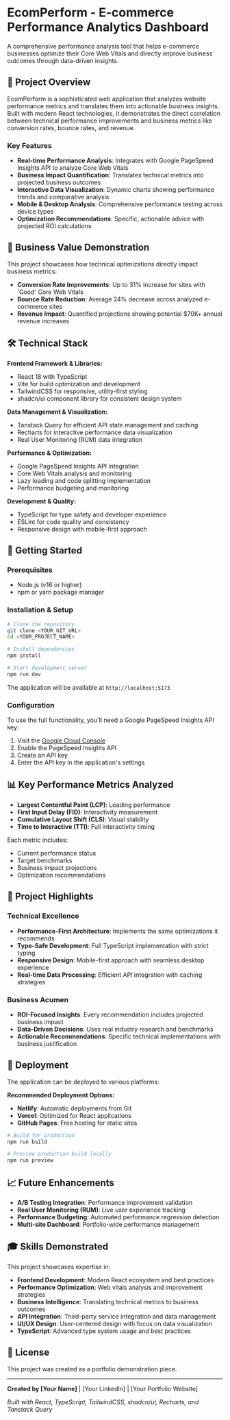 
# EcomPerform - E-commerce Performance Analytics Dashboard

A comprehensive performance analysis tool that helps e-commerce businesses optimize their Core Web Vitals and directly improve business outcomes through data-driven insights.

## 🚀 Project Overview

EcomPerform is a sophisticated web application that analyzes website performance metrics and translates them into actionable business insights. Built with modern React technologies, it demonstrates the direct correlation between technical performance improvements and business metrics like conversion rates, bounce rates, and revenue.

### Key Features

- **Real-time Performance Analysis**: Integrates with Google PageSpeed Insights API to analyze Core Web Vitals
- **Business Impact Quantification**: Translates technical metrics into projected business outcomes
- **Interactive Data Visualization**: Dynamic charts showing performance trends and comparative analysis
- **Mobile & Desktop Analysis**: Comprehensive performance testing across device types
- **Optimization Recommendations**: Specific, actionable advice with projected ROI calculations

## 🎯 Business Value Demonstration

This project showcases how technical optimizations directly impact business metrics:
- **Conversion Rate Improvements**: Up to 31% increase for sites with 'Good' Core Web Vitals
- **Bounce Rate Reduction**: Average 24% decrease across analyzed e-commerce sites  
- **Revenue Impact**: Quantified projections showing potential $70K+ annual revenue increases

## 🛠️ Technical Stack

**Frontend Framework & Libraries:**
- React 18 with TypeScript
- Vite for build optimization and development
- TailwindCSS for responsive, utility-first styling
- shadcn/ui component library for consistent design system

**Data Management & Visualization:**
- Tanstack Query for efficient API state management and caching
- Recharts for interactive performance data visualization
- Real User Monitoring (RUM) data integration

**Performance & Optimization:**
- Google PageSpeed Insights API integration
- Core Web Vitals analysis and monitoring
- Lazy loading and code splitting implementation
- Performance budgeting and monitoring

**Development & Quality:**
- TypeScript for type safety and developer experience
- ESLint for code quality and consistency
- Responsive design with mobile-first approach

## 🔧 Getting Started

### Prerequisites
- Node.js (v16 or higher)
- npm or yarn package manager

### Installation & Setup

```bash
# Clone the repository
git clone <YOUR_GIT_URL>
cd <YOUR_PROJECT_NAME>

# Install dependencies
npm install

# Start development server
npm run dev
```

The application will be available at `http://localhost:5173`

### Configuration

To use the full functionality, you'll need a Google PageSpeed Insights API key:
1. Visit the [Google Cloud Console](https://console.cloud.google.com/)
2. Enable the PageSpeed Insights API
3. Create an API key
4. Enter the API key in the application's settings

## 📊 Key Performance Metrics Analyzed

- **Largest Contentful Paint (LCP)**: Loading performance
- **First Input Delay (FID)**: Interactivity measurement  
- **Cumulative Layout Shift (CLS)**: Visual stability
- **Time to Interactive (TTI)**: Full interactivity timing

Each metric includes:
- Current performance status
- Target benchmarks
- Business impact projections
- Optimization recommendations

## 🎨 Project Highlights

### Technical Excellence
- **Performance-First Architecture**: Implements the same optimizations it recommends
- **Type-Safe Development**: Full TypeScript implementation with strict typing
- **Responsive Design**: Mobile-first approach with seamless desktop experience
- **Real-time Data Processing**: Efficient API integration with caching strategies

### Business Acumen
- **ROI-Focused Insights**: Every recommendation includes projected business impact
- **Data-Driven Decisions**: Uses real industry research and benchmarks
- **Actionable Recommendations**: Specific technical implementations with business justification

## 🚀 Deployment

The application can be deployed to various platforms:

**Recommended Deployment Options:**
- **Netlify**: Automatic deployments from Git
- **Vercel**: Optimized for React applications
- **GitHub Pages**: Free hosting for static sites

```bash
# Build for production
npm run build

# Preview production build locally
npm run preview
```

## 📈 Future Enhancements

- **A/B Testing Integration**: Performance improvement validation
- **Real User Monitoring (RUM)**: Live user experience tracking
- **Performance Budgeting**: Automated performance regression detection
- **Multi-site Dashboard**: Portfolio-wide performance management

## 🎓 Skills Demonstrated

This project showcases expertise in:
- **Frontend Development**: Modern React ecosystem and best practices
- **Performance Optimization**: Web vitals analysis and improvement strategies
- **Business Intelligence**: Translating technical metrics to business outcomes
- **API Integration**: Third-party service integration and data management
- **UI/UX Design**: User-centered design with focus on data visualization
- **TypeScript**: Advanced type system usage and best practices

## 📄 License

This project was created as a portfolio demonstration piece.

---

**Created by [Your Name]** | [Your LinkedIn] | [Your Portfolio Website]

*Built with React, TypeScript, TailwindCSS, shadcn/ui, Recharts, and Tanstack Query*
